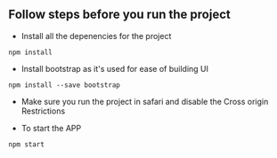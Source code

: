 
## Follow steps before you run the project

* Install all the depenencies for the project

`npm install`

* Install bootstrap as it's used for ease of building UI

`npm install --save bootstrap`

* Make sure you run the project in safari and disable the Cross origin Restrictions

* To start the APP

`npm start`


